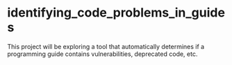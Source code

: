 # identifying_code_problems_in_guides

This project will be exploring a tool that automatically determines if a programming guide contains vulnerabilities, deprecated code, etc. 
